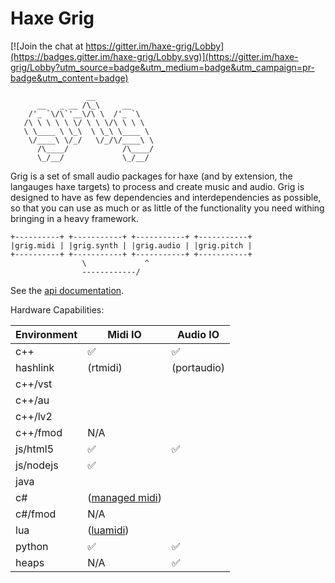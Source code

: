 # Haxe Grig

[![Join the chat at https://gitter.im/haxe-grig/Lobby](https://badges.gitter.im/haxe-grig/Lobby.svg)](https://gitter.im/haxe-grig/Lobby?utm_source=badge&utm_medium=badge&utm_campaign=pr-badge&utm_content=badge)

                     __             
          __   _ __ /\_\     __     
        /'_ `\/\`'__\/\ \  /'_ `\   
       /\ \ \ \ \ \/ \ \ \/\ \ \ \  
       \ \____ \ \_\  \ \_\ \____ \ 
        \/____\ \/_/   \/_/\/____\ \
          /\____/            /\____/
          \_/__/             \_/__/ 

Grig is a set of small audio packages for haxe (and by extension, the langauges haxe targets) to process and create music and audio.
Grig is designed to have as few dependencies and interdependencies as possible, so that you can use as much or as little of the functionality
you need withing bringing in a heavy framework.
 
    +----------+ +-----------+ +-----------+ +-----------+
    |grig.midi | |grig.synth | |grig.audio | |grig.pitch |
    +----------+ +-----------+ +-----------+ +-----------+
                    \             ^
                    ------------/

See the [api documentation](/grig/api).

Hardware Capabilities:

| Environment        | Midi IO             | Audio IO           |
| ------------------ | ------------------- | ------------------ |
| c++                | ✅                  | ✅                 |
| hashlink           | (rtmidi)            | (portaudio)        |
| c++/vst            |                     |                    |
| c++/au             |                     |                    |
| c++/lv2            |                     |                    |
| c++/fmod           | N/A                 |                    |
| js/html5           | ✅                  | ✅                 |
| js/nodejs          | ✅                  |                    |
| java               |                     |                    |
| c#                 | ([managed midi](https://github.com/atsushieno/managed-midi))        |                    |
| c#/fmod            | N/A                 |                    |
| lua                | ([luamidi](https://github.com/luaforge/luamidi))                    |                    |
| python             | ✅                  | ✅                 |
| heaps              | N/A                 | ✅                 |
